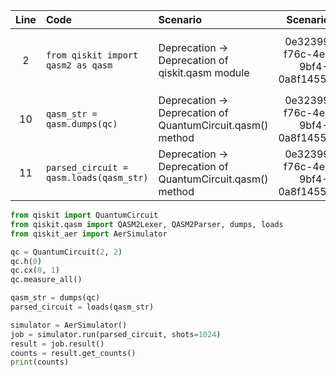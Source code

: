 | Line | Code | Scenario | Scenario Id | Reference | Artifact | Refactoring |
| :--: | :--- | :------- | :---------: | :-------: | :------- | :---------- |
| 2 | `from qiskit import qasm2 as qasm` | Deprecation -> Deprecation of qiskit.qasm module | 0e323991-f76c-4e8b-9bf4-0a8f1455f99d | 0e323991-f76c-4e8b-9bf4-0a8f1455f99d | qiskit.qasm | `from qiskit.qasm import QASM2Lexer, QASM2Parser, dumps, loads` |
| 10 | `qasm_str = qasm.dumps(qc)` | Deprecation -> Deprecation of QuantumCircuit.qasm() method | 0e323991-f76c-4e8b-9bf4-0a8f1455f99d | 0e323991-f76c-4e8b-9bf4-0a8f1455f99d | QuantumCircuit.qasm() | `qasm_str = dumps(qc)` |
| 11 | `parsed_circuit = qasm.loads(qasm_str)` | Deprecation -> Deprecation of QuantumCircuit.qasm() method | 0e323991-f76c-4e8b-9bf4-0a8f1455f99d | 0e323991-f76c-4e8b-9bf4-0a8f1455f99d | QuantumCircuit.qasm() | `parsed_circuit = loads(qasm_str)` |


```python
from qiskit import QuantumCircuit
from qiskit.qasm import QASM2Lexer, QASM2Parser, dumps, loads
from qiskit_aer import AerSimulator

qc = QuantumCircuit(2, 2)
qc.h(0)
qc.cx(0, 1)
qc.measure_all()

qasm_str = dumps(qc)
parsed_circuit = loads(qasm_str)

simulator = AerSimulator()
job = simulator.run(parsed_circuit, shots=1024)
result = job.result()
counts = result.get_counts()
print(counts)
```